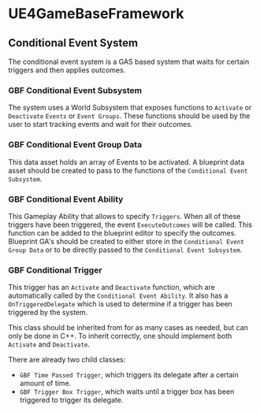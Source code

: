 # UE4GameBaseFramework

## Conditional Event System

The conditional event system is a GAS based system that waits for certain triggers and then applies outcomes.

### GBF Conditional Event Subsystem

The system uses a World Subsystem that exposes functions to `Activate` or `Deactivate` `Events` or `Event Groups`.
These functions should be used by the user to start tracking events and wait for their outcomes.

### GBF Conditional Event Group Data

This data asset holds an array of Events to be activated.
A blueprint data asset should be created to pass to the functions of the `Conditional Event Subsystem`.

### GBF Conditional Event Ability

This Gameplay Ability that allows to specify `Triggers`. When all of these triggers have been triggered, the event `ExecuteOutcomes` will be called.
This function can be added to the blueprint editor to specify the outcomes.
Blueprint GA's should be created to either store in the `Conditional Event Group Data` or to be directly passed to the `Conditional Event Subsystem`.

### GBF Conditional Trigger

This trigger has an `Activate` and `Deactivate` function, which are automatically called by the `Conditional Event Ability`.
It also has a `OnTriggeredDelegate` which is used to determine if a trigger has been triggered by the system.

This class should be inherited from for as many cases as needed, but can only be done in C++.
To inherit correctly, one should implement both `Activate` and `Deactivate`.

There are already two child classes:
- `GBF Time Passed Trigger`, which triggers its delegate after a certain amount of time.
- `GBF Trigger Box Trigger`, which waits until a trigger box has been triggered to trigger its delegate.